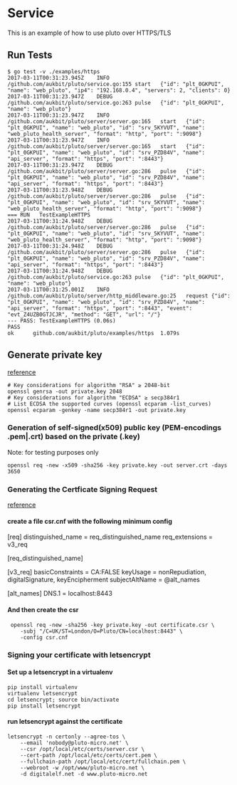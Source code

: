 # Service

This is an example of how to use pluto over HTTPS/TLS

## Run Tests
```
$ go test -v ./examples/https
2017-03-11T00:31:23.945Z	INFO	/github.com/aukbit/pluto/service.go:155	start	{"id": "plt_0GKPUI", "name": "web_pluto", "ip4": "192.168.0.4", "servers": 2, "clients": 0}
2017-03-11T00:31:23.947Z	DEBUG	/github.com/aukbit/pluto/service.go:263	pulse	{"id": "plt_0GKPUI", "name": "web_pluto"}
2017-03-11T00:31:23.947Z	INFO	/github.com/aukbit/pluto/server/server.go:165	start	{"id": "plt_0GKPUI", "name": "web_pluto", "id": "srv_5KYVUT", "name": "web_pluto_health_server", "format": "http", "port": ":9098"}
2017-03-11T00:31:23.947Z	INFO	/github.com/aukbit/pluto/server/server.go:165	start	{"id": "plt_0GKPUI", "name": "web_pluto", "id": "srv_PZD84V", "name": "api_server", "format": "https", "port": ":8443"}
2017-03-11T00:31:23.947Z	DEBUG	/github.com/aukbit/pluto/server/server.go:286	pulse	{"id": "plt_0GKPUI", "name": "web_pluto", "id": "srv_PZD84V", "name": "api_server", "format": "https", "port": ":8443"}
2017-03-11T00:31:23.948Z	DEBUG	/github.com/aukbit/pluto/server/server.go:286	pulse	{"id": "plt_0GKPUI", "name": "web_pluto", "id": "srv_5KYVUT", "name": "web_pluto_health_server", "format": "http", "port": ":9098"}
=== RUN   TestExampleHTTPS
2017-03-11T00:31:24.948Z	DEBUG	/github.com/aukbit/pluto/server/server.go:286	pulse	{"id": "plt_0GKPUI", "name": "web_pluto", "id": "srv_5KYVUT", "name": "web_pluto_health_server", "format": "http", "port": ":9098"}
2017-03-11T00:31:24.948Z	DEBUG	/github.com/aukbit/pluto/server/server.go:286	pulse	{"id": "plt_0GKPUI", "name": "web_pluto", "id": "srv_PZD84V", "name": "api_server", "format": "https", "port": ":8443"}
2017-03-11T00:31:24.948Z	DEBUG	/github.com/aukbit/pluto/service.go:263	pulse	{"id": "plt_0GKPUI", "name": "web_pluto"}
2017-03-11T00:31:25.001Z	INFO	/github.com/aukbit/pluto/server/http_middleware.go:25	request	{"id": "plt_0GKPUI", "name": "web_pluto", "id": "srv_PZD84V", "name": "api_server", "format": "https", "port": ":8443", "event": "evt_Z4UZB0GTJCJR", "method": "GET", "url": "/"}
--- PASS: TestExampleHTTPS (0.06s)
PASS
ok  	github.com/aukbit/pluto/examples/https	1.079s
```

## Generate private key  
[reference](https://gist.github.com/denji/12b3a568f092ab951456)
```
# Key considerations for algorithm "RSA" ≥ 2048-bit
openssl genrsa -out private.key 2048
# Key considerations for algorithm "ECDSA" ≥ secp384r1
# List ECDSA the supported curves (openssl ecparam -list_curves)
openssl ecparam -genkey -name secp384r1 -out private.key
```

### Generation of self-signed(x509) public key (PEM-encodings .pem|.crt) based on the private (.key)
Note: for testing purposes only
```
openssl req -new -x509 -sha256 -key private.key -out server.crt -days 3650
```

### Generating the Certficate Signing Request
[reference](https://digitalelf.net/2016/02/creating-ssl-certificates-in-3-easy-steps/)
#### create a file csr.cnf with the following minimum config
[req]
distinguished_name = req_distinguished_name
req_extensions = v3_req

[req_distinguished_name]

[v3_req]
basicConstraints = CA:FALSE
keyUsage = nonRepudiation, digitalSignature, keyEncipherment
subjectAltName = @alt_names

[alt_names]
DNS.1 = localhost:8443

#### And then create the csr
```
 openssl req -new -sha256 -key private.key -out certificate.csr \
    -subj "/C=UK/ST=London/O=Pluto/CN=localhost:8443" \
    -config csr.cnf
```
### Signing your certificate with letsencrypt
#### Set up a letsencrypt in a virtualenv
```
pip install virtualenv
virtualenv letsencrypt
cd letsencrypt; source bin/activate
pip install letsencrypt
```
#### run letsencrypt against the certificate
```
letsencrypt -n certonly --agree-tos \
    --email 'nobody@pluto-micro.net' \
    --csr /opt/local/etc/certs/server.csr \
    --cert-path /opt/local/etc/certs/cert.pem \
    --fullchain-path /opt/local/etc/cert/fullchain.pem \
    --webroot -w /opt/www/pluto-micro.net \
    -d digitalelf.net -d www.pluto-micro.net
```
